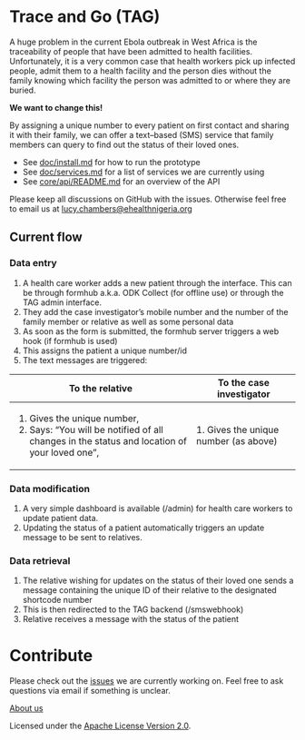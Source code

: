 Trace and Go (TAG)
==================

A huge problem in the current Ebola outbreak in West Africa is the traceability of people that have been admitted to health facilities. Unfortunately, it is a very common case that health workers pick up infected people, admit them to a health facility and the person dies without the family knowing which facility the person was admitted to or where they are buried. 

**We want to change this!**

By assigning a unique number to every patient on first contact and sharing it with their family, we can offer a text–based (SMS) service that family members can query to find out the status of their loved ones. 

- See [doc/install.md](doc/install.md) for how to run the prototype
- See [doc/services.md](doc/services.md) for a list of services we are currently using
- See [core/api/README.md](core/api/README.md) for an overview of the API

Please keep all discussions on GitHub with the issues. Otherwise feel free to email us at [lucy.chambers@ehealthnigeria.org](mailto:lucy.chambers@ehealthnigeria.org?Subject=TAG)

## Current flow

### Data entry

1. A health care worker adds a new patient through the interface. This can be through formhub a.k.a. ODK Collect (for offline use) or through the TAG admin interface.
1. They add the case investigator’s mobile number and the number of the family member or relative as well as some personal data
1. As soon as the form is submitted, the formhub server triggers a web hook (if formhub is used)
1. This assigns the patient a unique number/id
2. The text messages are triggered: 


|To the relative  | To the case investigator |   
|-----|-----|
|<ol><li> Gives the unique number,</li><li> Says: “You will be notified of all changes in the status and location of your loved one”,</li></ol> | 1. Gives the unique number (as above)  |

### Data modification

1. A very simple dashboard is available (/admin) for health care workers to update patient data. 
2. Updating the status of a patient automatically triggers an update message to be sent to relatives.

### Data retrieval 

1. The relative wishing for updates on the status of their loved one sends a message containing the unique ID of their relative to the designated shortcode number
1. This is then redirected to the TAG backend (/smswebhook)
1. Relative receives a message with the status of the patient

# Contribute

Please check out the [issues](https://github.com/eHealthAfrica/trace-and-go/issues) we are currently working on. Feel free to ask questions via email if something is unclear.  

[About us](https://github.com/eHealthAfrica/jobs/blob/master/what-we-do.md)

Licensed under the [Apache License Version 2.0](http://www.apache.org/licenses/LICENSE-2.0.txt).
